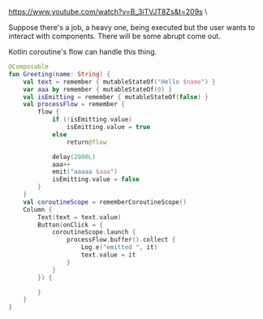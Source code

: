 https://www.youtube.com/watch?v=B_3iTVJT8Zs&t=209s \

Suppose there's a job, a heavy one, being executed but the user wants to interact with components.
There will be some abrupt come out.

Kotlin coroutine's flow can handle this thing.

```kotlin
@Composable
fun Greeting(name: String) {
    val text = remember { mutableStateOf("Hello $name") }
    var aaa by remember { mutableStateOf(0) }
    val isEmitting = remember { mutableStateOf(false) }
    val processFlow = remember {
        flow {
            if (!isEmitting.value)
                isEmitting.value = true
            else
                return@flow

            delay(2000L)
            aaa++
            emit("aaaaa $aaa")
            isEmitting.value = false
        }
    }
    val coroutineScope = rememberCoroutineScope()
    Column {
        Text(text = text.value)
        Button(onClick = {
            coroutineScope.launch {
                processFlow.buffer().collect {
                    Log.e("emitted ", it)
                    text.value = it
                }
            }
        }) {

        }
    }
}
```
